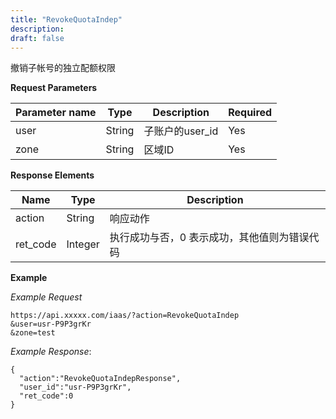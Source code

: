 ```yaml
---
title: "RevokeQuotaIndep"
description: 
draft: false
---
```




撤销子帐号的独立配额权限

**Request Parameters**

| Parameter name | Type | Description | Required |
| --- | --- | --- | --- |
| user | String | 子账户的user_id | Yes |
| zone | String | 区域ID | Yes |

**Response Elements**

| Name | Type | Description |
| --- | --- | --- |
| action | String | 响应动作 |
| ret_code | Integer | 执行成功与否，0 表示成功，其他值则为错误代码 |

**Example**

_Example Request_

```
https://api.xxxxx.com/iaas/?action=RevokeQuotaIndep
&user=usr-P9P3grKr
&zone=test
```

_Example Response_:

```
{
  "action":"RevokeQuotaIndepResponse",
  "user_id":"usr-P9P3grKr",
  "ret_code":0
}
```
